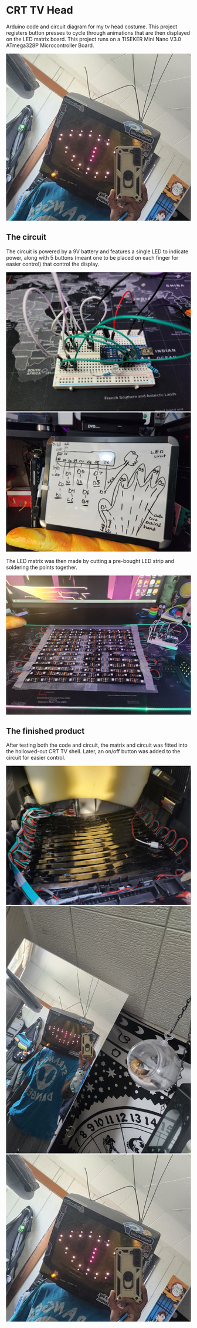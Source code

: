 # CRT TV Head

Arduino code and circuit diagram for my tv head costume. This project registers button presses to cycle through animations that are then displayed on the LED matrix board. This project runs on a TISEKER Mini Nano V3.0 ATmega328P Microcontroller Board.

![alt text](https://github.com/2omethingBaD/TV-Head/blob/main/img/cover.jpg?raw=true)

## The circuit

The circuit is powered by a 9V battery and features a single LED to indicate power, along with 5 buttons (meant one to be placed on each finger for easier control) that control the display.

![alt text](https://github.com/2omethingBaD/TV-Head/blob/main/img/20230822_231721.jpg?raw=true)
![alt text](https://github.com/2omethingBaD/TV-Head/blob/main/img/20230823_185041.jpg?raw=true)

The LED matrix was then made by cutting a pre-bought LED strip and soldering the points together.

![alt text](https://github.com/2omethingBaD/TV-Head/blob/main/img/20230811_180034.jpg?raw=true)

## The finished product

After testing both the code and circuit, the matrix and circuit was fitted into the hollowed-out CRT TV shell. Later, an on/off button was added to the circuit for easier control.

![alt text](https://github.com/2omethingBaD/TV-Head/blob/main/img/20230824_144128.jpg?raw=true)
![alt text](https://github.com/2omethingBaD/TV-Head/blob/main/img/20230824_134824.jpg?raw=true)
![alt text](https://github.com/2omethingBaD/TV-Head/blob/main/img/20230824_134753.jpg?raw=true)
